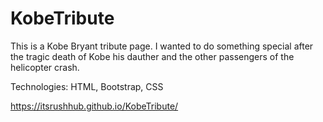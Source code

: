 # KobeTribute
This is a Kobe Bryant tribute page. I wanted to do something special after the tragic death of Kobe his dauther and the other passengers of the helicopter crash.

Technologies: HTML, Bootstrap, CSS

https://itsrushhub.github.io/KobeTribute/
